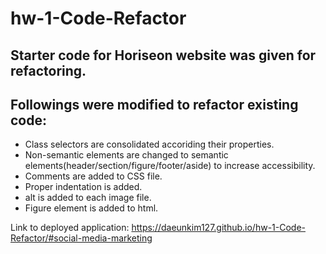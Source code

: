 # hw-1-Code-Refactor

## Starter code for Horiseon website was given for refactoring.

## Followings were modified to refactor existing code:
* Class selectors are consolidated accoriding their properties.
* Non-semantic elements are changed to semantic elements(header/section/figure/footer/aside) to increase accessibility.
* Comments are added to CSS file.
* Proper indentation is added.
* alt is added to each image file.
* Figure element is added to html.




Link to deployed application: https://daeunkim127.github.io/hw-1-Code-Refactor/#social-media-marketing
